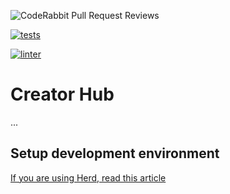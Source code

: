 ![CodeRabbit Pull Request Reviews](https://img.shields.io/coderabbit/prs/github/jfreites/creator-hub?utm_source=oss&utm_medium=github&utm_campaign=jfreites%2Fcreator-hub&labelColor=171717&color=FF570A&link=https%3A%2F%2Fcoderabbit.ai&label=CodeRabbit+Reviews)

[![tests](https://github.com/jfreites/creator-hub/actions/workflows/tests.yml/badge.svg)](https://github.com/jfreites/creator-hub/actions/workflows/tests.yml)

[![linter](https://github.com/jfreites/creator-hub/actions/workflows/lint.yml/badge.svg)](https://github.com/jfreites/creator-hub/actions/workflows/lint.yml)

# Creator Hub

...

## Setup development environment

[If you are using Herd, read this article](https://imranic.com/article/how-to-install-pcov-in-laravel-herd-to-see-code-coverage-of-laravel-application)
